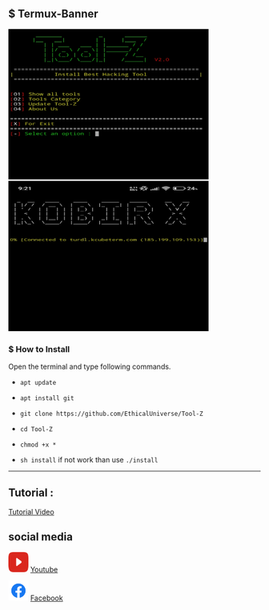 ## $ Termux-Banner



<p float="center">
  <img src="https://github.com/EthicalUniverse/Tool-Z/blob/main/image/IMG_20240125_150853.jpg" width="400" height="300" />
  <img src="https://github.com/EthicalUniverse/Termux-Banner/blob/main/Image/IMG_20240124_212155.jpg" width="400" height="300" /> 
</p>



### $ How to Install

Open the terminal and type following commands.

* `apt update`

* `apt install git`

* `git clone https://github.com/EthicalUniverse/Tool-Z`

* `cd Tool-Z`

* `chmod +x *`

* `sh install` if not work than use `./install`


------------------------------------------------------------------------

## Tutorial :
<p>
  <a href="https://youtube.com/@Ethical_Universe">Tutorial Video</a>
  </p>


## social media
<p>
 <img src="https://github.com/EthicalUniverse/Tool-Z/blob/main/image/pngfind.com-youtube-logo-png-1235246.png" width="40" height="40" /> <a href="https://youtube.com/@Ethical_Universe">Youtube</a>
  </p>

  <p>
  <img src="https://github.com/EthicalUniverse/Tool-Z/blob/main/image/facebook-logo-0.png" width="40" height="40" /> <a href="http://facebook.com">Facebook</a>
  </p>
<p float="center">
  
